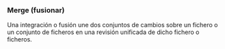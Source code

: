 ###  Merge (fusionar)

Una integración o fusión une dos conjuntos de cambios sobre un fichero o un conjunto de ficheros en una revisión unificada de dicho fichero o ficheros.